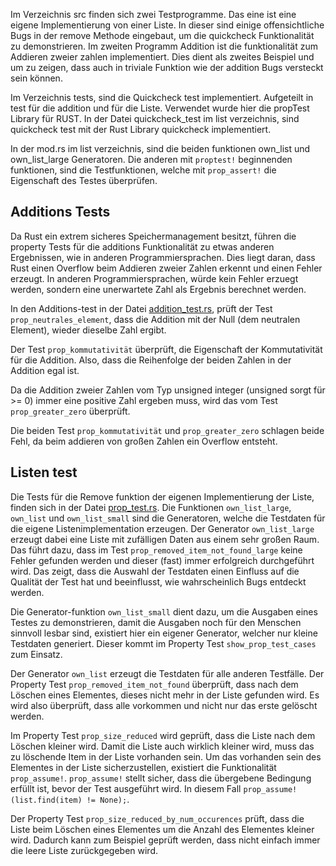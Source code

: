 Im Verzeichnis src finden sich zwei Testprogramme. Das eine ist eine eigene Implementierung von einer Liste. 
In dieser sind einige offensichtliche Bugs in der remove Methode eingebaut, um die quickcheck Funktionalität zu demonstrieren.
Im zweiten Programm Addition ist die funktionalität zum Addieren zweier zahlen implementiert. 
Dies dient als zweites Beispiel und um zu zeigen, dass auch in triviale Funktion wie der addition Bugs versteckt sein können.

Im Verzeichnis tests, sind die Quickcheck test implementiert. Aufgeteilt in test für die addition und für die Liste.
Verwendet wurde hier die propTest Library für RUST. 
In der Datei quickcheck_test im list verzeichnis, sind quickcheck test mit der Rust Library quickcheck implementiert.

In der mod.rs im list verzeichnis, sind die beiden funktionen own_list und own_list_large Generatoren.
Die anderen mit ```proptest!``` beginnenden funktionen, sind die Testfunktionen, welche mit ```prop_assert!``` die Eigenschaft des Testes überprüfen.

## Additions Tests

Da Rust ein extrem sicheres Speichermanagement besitzt, führen die property Tests für die additions Funktionalität zu etwas anderen Ergebnissen, wie in anderen Programmiersprachen. Dies liegt daran, dass Rust einen Overflow beim Addieren zweier Zahlen erkennt und einen Fehler erzeugt. In anderen Programmiersprachen, würde kein Fehler erzuegt werden, sondern eine unerwartete Zahl als Ergebnis berechnet werden.

In den Additions-test in der Datei [addition_test.rs](tests/addition/addition_test.rs), prüft der Test ```prop_neutrales_element```, dass die Addition mit der Null (dem neutralen Element), wieder dieselbe Zahl ergibt.

Der Test ```prop_kommutativität``` überprüft, die Eigenschaft der Kommutativität für die Addition. Also, dass die Reihenfolge der beiden Zahlen in der Addition egal ist.

Da die Addition zweier Zahlen vom Typ unsigned integer (unsigned sorgt für >= 0) immer eine positive Zahl ergeben muss, wird das vom Test ```prop_greater_zero``` überprüft.

Die beiden Test ```prop_kommutativität``` und ```prop_greater_zero``` schlagen beide Fehl, da beim addieren von großen Zahlen ein Overflow entsteht.

## Listen test

Die Tests für die Remove funktion der eigenen Implementierung der Liste, finden sich in der Datei [prop_test.rs](tests/list/prop_test.rs). Die Funktionen ```own_list_large```, ```own_list``` und ```own_list_small``` sind die Generatoren, welche die Testdaten für die eigene Listenimplementation erzeugen.
Der Generator ```own_list_large``` erzeugt dabei eine Liste mit zufälligen Daten aus einem sehr großen Raum. Das führt dazu, dass im Test ```prop_removed_item_not_found_large``` keine Fehler gefunden werden und dieser (fast) immer erfolgreich durchgeführt wird. Das zeigt, dass die Auswahl der Testdaten einen Einfluss auf die Qualität der Test hat und beeinflusst, wie wahrscheinlich Bugs entdeckt werden.

Die Generator-funktion ```own_list_small``` dient dazu, um die Ausgaben eines Testes zu demonstrieren, damit die Ausgaben noch für den Menschen sinnvoll lesbar sind, existiert hier ein eigener Generator, welcher nur kleine Testdaten generiert. Dieser kommt im Property Test ```show_prop_test_cases``` zum Einsatz.

Der Generator ```own_list``` erzeugt die Testdaten für alle anderen Testfälle. Der Property Test ```prop_removed_item_not_found``` überprüft, dass nach dem Löschen eines Elementes, dieses nicht mehr in der Liste gefunden wird. Es wird also überprüft, dass alle vorkommen und nicht nur das erste gelöscht werden.

Im Property Test ```prop_size_reduced``` wird geprüft, dass die Liste nach dem Löschen kleiner wird. Damit die Liste auch wirklich kleiner wird, muss das zu löschende Item in der Liste vorhanden sein. Um das vorhanden sein des Elementes in der Liste sicherzustellen, existiert die Funktionalität ```prop_assume!```. ```prop_assume!``` stellt sicher, dass die übergebene Bedingung erfüllt ist, bevor der Test ausgeführt wird. In diesem Fall ```prop_assume!(list.find(item) != None);```.

Der Property Test ```prop_size_reduced_by_num_occurences``` prüft, dass die Liste beim Löschen eines Elementes um die Anzahl des Elementes kleiner wird. Dadurch kann zum Beispiel geprüft werden, dass nicht einfach immer die leere Liste zurückgegeben wird.
